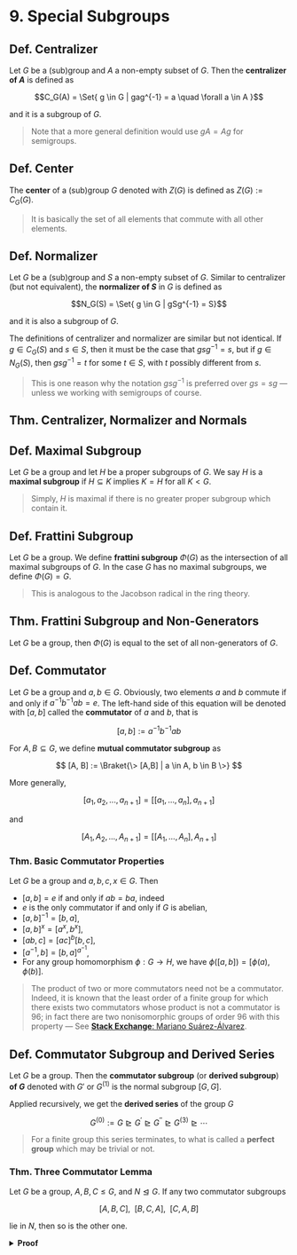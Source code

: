 # 9. Special Subgroups

<!-- https://en.wikipedia.org/wiki/Centralizer_and_normalizer -->

## Def. Centralizer

Let $G$ be a (sub)group and $A$ a non-empty subset of $G$. Then the **centralizer of $A$** is defined as

$$C_G(A) = \Set{ g \in G | gag^{-1} = a \quad \forall a \in A }$$

and it is a subgroup of $G$.

> Note that a more general definition would use $gA = Ag$ for semigroups.

## Def. Center

The **center** of a (sub)group $G$ denoted with $Z(G)$ is defined as $Z(G) := C_G(G)$.

> It is basically the set of all elements that commute with all other elements.

## Def. Normalizer

Let $G$ be a (sub)group and $S$ a non-empty subset of $G$. Similar to centralizer (but not equivalent), the **normalizer of $S$** in $G$ is defined as

$$N_G(S) = \Set{ g \in G | gSg^{-1} = S}$$

and it is also a subgroup of $G$.

The definitions of centralizer and normalizer are similar but not identical. If $g \in C_G(S)$ and $s \in S$, then it must be the case that $gsg^{-1} = s$, but if $g \in N_G(S)$, then $gsg^{-1} = t$ for some $t \in S$, with $t$ possibly different from $s$.

> This is one reason why the notation $gsg^{-1}$ is preferred over $gs=sg$ &mdash; unless we working with semigroups of course.

## Thm. Centralizer, Normalizer and Normals

## Def. Maximal Subgroup

Let $G$ be a group and let $H$ be a proper subgroups of $G$. We say $H$ is a **maximal subgroup** if $H \subseteq K$ implies $K = H$ for all $K \lt G$.

> Simply, $H$ is maximal if there is no greater proper subgroup which contain it.

## Def. Frattini Subgroup

Let $G$ be a group. We define **frattini subgroup** $\Phi(G)$ as the intersection of all maximal subgroups of $G$. In the case $G$ has no maximal subgroups, we define $\Phi(G) = G$.

> This is analogous to the Jacobson radical in the ring theory.

## Thm. Frattini Subgroup and Non-Generators

Let $G$ be a group, then $\Phi(G)$ is equal to the set of all non-generators of $G$.

<!-- If $G$ is finite, then $\Phi(G)$ is nilpotent -->

## Def. Commutator

Let $G$ be a group and $a, b \in G$. Obviously, two elements $a$ and $b$ commute if and only if $a^{-1}b^{-1}ab = e$. The left-hand side of this equation will be denoted with $[a,b]$ called the **commutator** of $a$ and $b$, that is

$$
[a,b] := a^{-1}b^{-1}ab
$$

For $A, B \subseteq G$, we define **mutual commutator subgroup** as

$$
[A, B] := \Braket{\> [A,B] | a \in A, b \in B \>}
$$

More generally,

$$
[a_1, a_2, ..., a_{n+1}] = [[a_1, ..., a_n], a_{n+1}]
$$

and

$$
[A_1, A_2, ..., A_{n+1}] = [[A_1, ..., A_n], A_{n+1}]
$$

### Thm. Basic Commutator Properties

Let $G$ be a group and $a,b,c, x \in G$. Then

* $[a,b] = e$ if and only if $ab=ba$, indeed
* $e$ is the only commutator if and only if $G$ is abelian,
* $[a,b]^{-1} = [b,a]$,
* $[a,b]^x = [a^x, b^x]$,
* $[ab,c]=[ac]^b[b,c]$,
* $[a^{-1}, b] = [b,a]^{a^{-1}}$,
* For any group homomorphism $\phi: G \to H$, we have $\phi([a,b]) = [\phi(a), \phi(b)]$.

> The product of two or more commutators need not be a commutator. Indeed, it is known that the least order of a finite group for which there exists two commutators whose product is not a commutator is 96; in fact there are two nonisomorphic groups of order 96 with this property &mdash; See [**Stack Exchange**: Mariano Suárez-Álvarez](https://math.stackexchange.com/questions/7811/derived-subgroup-where-not-every-element-is-a-commutator).

## Def. Commutator Subgroup and Derived Series

Let $G$ be a group. Then the **commutator subgroup** (or **derived subgroup**) **of $G$** denoted with $G'$ or $G^{(1)}$ is the normal subgroup $[G, G]$.

Applied recursively, we get the **derived series** of the group $G$

$$
G^{(0)} := G \trianglerighteq G^{'} \trianglerighteq G^{''} \trianglerighteq G^{(3)} \trianglerighteq \cdots
$$

> For a finite group this series terminates, to what is called a **perfect group** which may be trivial or not.

### Thm. Three Commutator Lemma

Let $G$ be a group, $A, B, C \leq G$, and $N \trianglelefteq G$. If any two commutator subgroups

$$
[A,B,C], \enspace [B, C, A], \enspace [C, A, B]
$$

lie in $N$, then so is the other one.

<details>
<summary><b>Proof</b></summary>
<br/>

Use **Witt's Identity** which is

$$
[a, b^{-1},c]^b [b, c^{-1}, a]^c [c, a^{-1}, b]^a = e
$$
</details>
